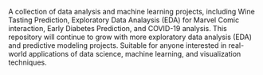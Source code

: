 A collection of data analysis and machine learning projects, including Wine Tasting Prediction, Exploratory Data Analaysis (EDA) for Marvel Comic interaction, Early Diabetes Prediction, and COVID-19 analysis. 
This repository will continue to grow with more exploratory data analysis (EDA) and predictive modeling projects. 
Suitable for anyone interested in real-world applications of data science, machine learning, and visualization techniques.
